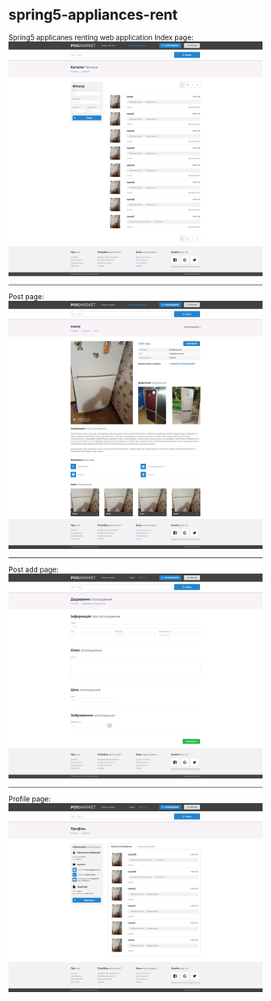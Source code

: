 # spring5-appliances-rent
Spring5 applicanes renting web application
Index page:<br>
<img src="src/main/resources/readme/index.png">
<hr>

Post page:<br>
<img src="src/main/resources/readme/item.png">
<hr>

Post add page:<br>
<img src="src/main/resources/readme/addItem.png">
<hr>

Profile page:<br>
<img src="src/main/resources/readme/profile.png">